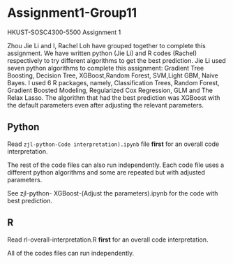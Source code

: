 # Assignment1-Group11
HKUST-SOSC4300-5500 Assignment 1

Zhou Jie Li and I, Rachel Loh have grouped together to complete this assignment. We have written python (Jie Li) and R codes (Rachel) respectively to try different  algorithms to get the best prediction. Jie Li used seven python algorithms to complete this assignment: Gradient Tree Boosting, Decision Tree, XGBoost,Random Forest, SVM,Light GBM, Naive Bayes. I used 6 R packages, namely, Classification Trees, Random Forest, Gradient Boosted Modeling, Regularized Cox Regression, GLM and The Relax Lasso. The algorithm that had the best prediction was XGBoost with the default parameters even after adjusting the relevant parameters. 

## Python 
Read ```zjl-python-Code interpretation).ipynb``` file **first** for an overall code interpretation.

The rest of the code files can also run independently. Each code file uses a different python algorithms and some are repeated but with adjusted parameters. 

See zjl-python- XGBoost-(Adjust the parameters).ipynb for the code with best prediction.

## R
Read rl-overall-interpretation.R **first** for an overall code interpretation.

All of the codes files can run independently. 

